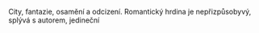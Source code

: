 City, fantazie, osamění a odcizení. Romantický hrdina je nepřizpůsobyvý, splývá s autorem, jedineční